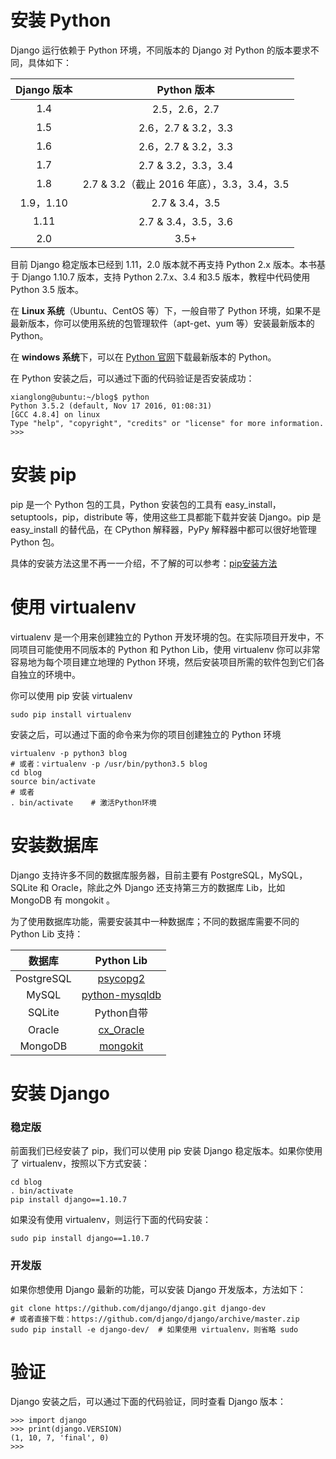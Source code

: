 # 安装 Python

Django 运行依赖于 Python 环境，不同版本的 Django 对 Python 的版本要求不同，具体如下：

| **Django 版本** | **Python 版本** |
| :---: | :---: |
| 1.4 | 2.5，2.6，2.7 |
| 1.5 | 2.6，2.7 & 3.2，3.3 |
| 1.6 | 2.6，2.7 & 3.2，3.3 |
| 1.7 | 2.7 & 3.2，3.3，3.4 |
| 1.8 | 2.7 & 3.2（截止 2016 年底），3.3，3.4，3.5 |
| 1.9，1.10 | 2.7 & 3.4，3.5 |
| 1.11 | 2.7 & 3.4，3.5，3.6 |
| 2.0 | 3.5+ |

目前 Django 稳定版本已经到 1.11，2.0 版本就不再支持 Python 2.x 版本。本书基于 Django 1.10.7 版本，支持 Python 2.7.x、3.4 和3.5 版本，教程中代码使用 Python 3.5 版本。

在 **Linux 系统**（Ubuntu、CentOS 等）下，一般自带了 Python 环境，如果不是最新版本，你可以使用系统的包管理软件（apt-get、yum 等）安装最新版本的 Python。

在 **windows 系统**下，可以在 [Python 官网](https://www.python.org/download/)下载最新版本的 Python。

在 Python 安装之后，可以通过下面的代码验证是否安装成功：

```
xianglong@ubuntu:~/blog$ python
Python 3.5.2 (default, Nov 17 2016, 01:08:31) 
[GCC 4.8.4] on linux
Type "help", "copyright", "credits" or "license" for more information.
>>>
```

# 安装 pip

pip 是一个 Python 包的工具，Python 安装包的工具有 easy\_install，setuptools，pip，distribute 等，使用这些工具都能下载并安装 Django。pip 是 easy\_install 的替代品，在 CPython 解释器，PyPy 解释器中都可以很好地管理 Python 包。

具体的安装方法这里不再一一介绍，不了解的可以参考：[pip安装方法](http://stackoverflow.com/questions/6587507/how-to-install-pip-with-python-3)

# 使用 virtualenv

virtualenv 是一个用来创建独立的 Python 开发环境的包。在实际项目开发中，不同项目可能使用不同版本的 Python 和 Python Lib，使用 virtualenv 你可以非常容易地为每个项目建立地理的 Python 环境，然后安装项目所需的软件包到它们各自独立的环境中。

你可以使用 pip 安装 virtualenv

```
sudo pip install virtualenv
```

安装之后，可以通过下面的命令来为你的项目创建独立的 Python 环境

```
virtualenv -p python3 blog
# 或者：virtualenv -p /usr/bin/python3.5 blog
cd blog
source bin/activate
# 或者
. bin/activate    # 激活Python环境
```

# 安装数据库

Django 支持许多不同的数据库服务器，目前主要有 PostgreSQL，MySQL，SQLite 和 Oracle，除此之外 Django 还支持第三方的数据库 Lib，比如 MongoDB 有 mongokit 。

为了使用数据库功能，需要安装其中一种数据库；不同的数据库需要不同的 Python Lib 支持：

| 数据库 | Python Lib |
| :---: | :---: |
| PostgreSQL | [psycopg2](https://pypi.python.org/pypi/psycopg2 "psycopg2") |
| MySQL | [python-mysqldb](http://stackoverflow.com/questions/4960048/python-3-and-mysql) |
| SQLite | Python自带 |
| Oracle | [cx\_Oracle](http://xianglong.me/article/ubuntu-install-python-cx-oracle-DistutilsSetupError/ "cx\_Oracle") |
| MongoDB | [mongokit](https://pypi.python.org/pypi/mongokit "mongokit") |

# 安装 Django

### 稳定版

前面我们已经安装了 pip，我们可以使用 pip 安装 Django 稳定版本。如果你使用了 virtualenv，按照以下方式安装：

```
cd blog
. bin/activate
pip install django==1.10.7
```

如果没有使用 virtualenv，则运行下面的代码安装：

```
sudo pip install django==1.10.7
```

### 开发版

如果你想使用 Django 最新的功能，可以安装 Django 开发版本，方法如下：

```
git clone https://github.com/django/django.git django-dev
# 或者直接下载：https://github.com/django/django/archive/master.zip
sudo pip install -e django-dev/  # 如果使用 virtualenv，则省略 sudo
```

# 验证

Django 安装之后，可以通过下面的代码验证，同时查看 Django 版本：

```
>>> import django
>>> print(django.VERSION)
(1, 10, 7, 'final', 0)
>>>
```



